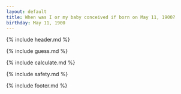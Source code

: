 ```yaml
---
layout: default
title: When was I or my baby conceived if born on May 11, 1900?
birthday: May 11, 1900
---
```


{% include header.md %}

{% include guess.md %}

{% include calculate.md %}

{% include safety.md %}

{% include footer.md %}



